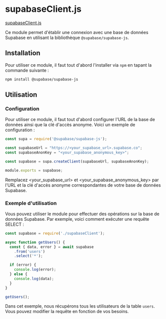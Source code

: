 # supabaseClient.js
[supabaseClient.js](../../../routes/api/supabaseClient.js)

Ce module permet d'établir une connexion avec une base de données Supabase en utilisant la bibliothèque `@supabase/supabase-js`.

## Installation
Pour utiliser ce module, il faut tout d'abord l'installer via `npm` en tapant la commande suivante :
```bash
npm install @supabase/supabase-js
```

## Utilisation
### Configuration
Pour utiliser ce module, il faut tout d'abord configurer l'URL de la base de données ainsi que la clé d'accès anonyme. Voici un exemple de configuration :
```js
const supa = require('@supabase/supabase-js');

const supabaseUrl = "https://<your_supabase_url>.supabase.co";
const supabaseAnonKey = "<your_supabase_anonymous_key>";

const supabase = supa.createClient(supabaseUrl, supabaseAnonKey);

module.exports = supabase;
```
Remplacez <your_supabase_url> et <your_supabase_anonymous_key> par l'URL et la clé d'accès anonyme correspondantes de votre base de données Supabase.

### Exemple d'utilisation
Vous pouvez utiliser le module pour effectuer des opérations sur la base de données Supabase. Par exemple, voici comment exécuter une requête SELECT :
```js
const supabase = require('./supabaseClient');

async function getUsers() {
  const { data, error } = await supabase
    .from('users')
    .select('*');

  if (error) {
    console.log(error);
  } else {
    console.log(data);
  }
}

getUsers();
```
Dans cet exemple, nous récupérons tous les utilisateurs de la table `users`. Vous pouvez modifier la requête en fonction de vos besoins.
